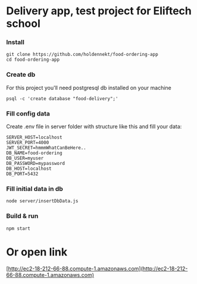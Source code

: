 # Delivery app, test project for Eliftech school

### Install

```
git clone https://github.com/holdennekt/food-ordering-app
cd food-ordering-app
```

### Create db

For this project you'll need postgresql db installed on your machine

```
psql -c 'create database "food-delivery";'
```

### Fill config data

Create .env file in server folder with structure like this and fill your data:

```
SERVER_HOST=localhost
SERVER_PORT=4000
JWT_SECRET=hmmmWhatCanBeHere..
DB_NAME=food-ordering
DB_USER=myuser
DB_PASSWORD=mypassword
DB_HOST=localhost
DB_PORT=5432
```

### Fill initial data in db

```
node server/insertDbData.js
```

### Build & run

```
npm start
```

# Or open link
[http://ec2-18-212-66-88.compute-1.amazonaws.com](http://ec2-18-212-66-88.compute-1.amazonaws.com)